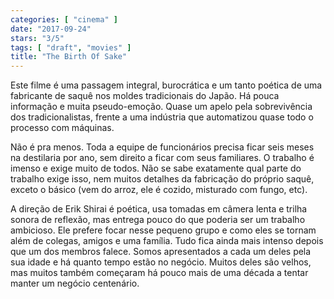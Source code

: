 ```yaml
---
categories: [ "cinema" ]
date: "2017-09-24"
stars: "3/5"
tags: [ "draft", "movies" ]
title: "The Birth Of Sake"
---
```

Este filme é uma passagem integral, burocrática e um tanto poética
de uma fabricante de saquê nos moldes tradicionais do Japão. Há pouca
informação e muita pseudo-emoção. Quase um apelo pela sobrevivência
dos tradicionalistas, frente a uma indústria que automatizou quase todo
o processo com máquinas.

Não é pra menos. Toda a equipe de funcionários precisa ficar seis meses
na destilaria por ano, sem direito a ficar com seus familiares. O trabalho
é imenso e exige muito de todos. Não se sabe exatamente qual parte do
trabalho exige isso, nem muitos detalhes da fabricação do próprio
saquê, exceto o básico (vem do arroz, ele é cozido, misturado com
fungo, etc).

A direção de Erik Shirai é poética, usa tomadas em câmera lenta
e trilha sonora de reflexão, mas entrega pouco do que poderia ser um
trabalho ambicioso. Ele prefere focar nesse pequeno grupo e como eles
se tornam além de colegas, amigos e uma família. Tudo fica ainda mais
intenso depois que um dos membros falece. Somos apresentados a cada um
deles pela sua idade e há quanto tempo estão no negócio. Muitos deles
são velhos, mas muitos também começaram há pouco mais de uma década
a tentar manter um negócio centenário.
